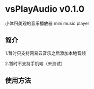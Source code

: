 # vsPlayAudio v0.1.0

小体积美观的音乐播放器
mini music player

## 简介
1.暂时只支持网易云音乐之后添加本地音频

2.暂时不支持手机端（未测试）

## 使用方法
